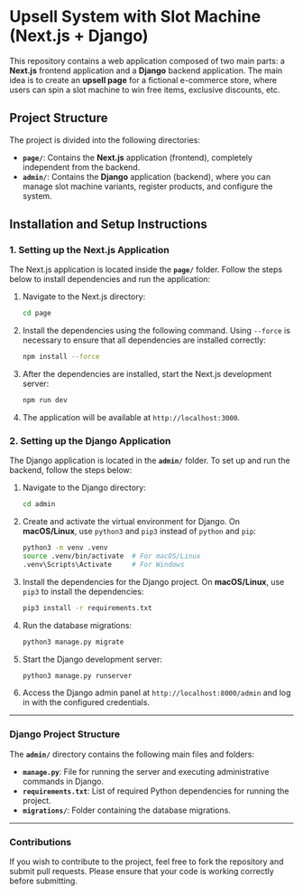 # Upsell System with Slot Machine (Next.js + Django)

This repository contains a web application composed of two main parts: a **Next.js** frontend application and a **Django** backend application. The main idea is to create an **upsell page** for a fictional e-commerce store, where users can spin a slot machine to win free items, exclusive discounts, etc.

## Project Structure

The project is divided into the following directories:

- **`page/`**: Contains the **Next.js** application (frontend), completely independent from the backend.
- **`admin/`**: Contains the **Django** application (backend), where you can manage slot machine variants, register products, and configure the system.

## Installation and Setup Instructions

### 1. Setting up the Next.js Application

The Next.js application is located inside the **`page/`** folder. Follow the steps below to install dependencies and run the application:

1. Navigate to the Next.js directory:

   ```bash
   cd page
   ```
2. Install the dependencies using the following command. Using `--force` is necessary to ensure that all dependencies are installed correctly:

   ```bash
   npm install --force
   ```
3. After the dependencies are installed, start the Next.js development server:

   ```bash
   npm run dev
   ```
4. The application will be available at `http://localhost:3000`.

### 2. Setting up the Django Application

The Django application is located in the **`admin/`** folder. To set up and run the backend, follow the steps below:

1. Navigate to the Django directory:

   ```bash
   cd admin
   ```
2. Create and activate the virtual environment for Django. On **macOS/Linux**, use `python3` and `pip3` instead of `python` and `pip`:

   ```bash
   python3 -m venv .venv
   source .venv/bin/activate  # For macOS/Linux
   .venv\Scripts\Activate     # For Windows
   ```
3. Install the dependencies for the Django project. On **macOS/Linux**, use `pip3` to install the dependencies:

   ```bash
   pip3 install -r requirements.txt
   ```
4. Run the database migrations:

   ```bash
   python3 manage.py migrate
   ```
5. Start the Django development server:

   ```bash
   python3 manage.py runserver
   ```
6. Access the Django admin panel at `http://localhost:8000/admin` and log in with the configured credentials.

---

### Django Project Structure

The **`admin/`** directory contains the following main files and folders:

- **`manage.py`**: File for running the server and executing administrative commands in Django.
- **`requirements.txt`**: List of required Python dependencies for running the project.
- **`migrations/`**: Folder containing the database migrations.

---

### Contributions

If you wish to contribute to the project, feel free to fork the repository and submit pull requests. Please ensure that your code is working correctly before submitting.
